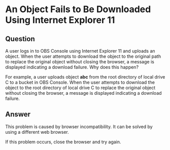 # An Object Fails to Be Downloaded Using Internet Explorer 11<a name="obs_03_0343"></a>

## Question<a name="section46070597"></a>

A user logs in to OBS Console using Internet Explorer 11 and uploads an object. When the user attempts to download the object to the original path to replace the original object without closing the browser, a message is displayed indicating a download failure. Why does this happen?

For example, a user uploads object  **abc**  from the root directory of local drive C to a bucket in OBS Console. When the user attempts to download the object to the root directory of local drive C to replace the original object without closing the browser, a message is displayed indicating a download failure.

## Answer<a name="section11982196"></a>

This problem is caused by browser incompatibility. It can be solved by using a different web browser.

If this problem occurs, close the browser and try again.

